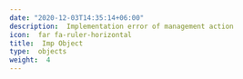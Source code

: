 ```yaml
--- 
date: "2020-12-03T14:35:14+06:00" 
description:  Implementation error of management action 
icon:  far fa-ruler-horizontal 
title:  Imp Object 
type:  objects 
weight:  4 
--- 
```

